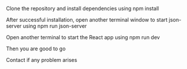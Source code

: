 Clone the repository and
install dependencies using npm install

After successful installation, open another terminal window to start json-server using
npm run json-server

Open another terminal to start the React app using npm run dev

Then you are good to go

Contact if any problem arises
